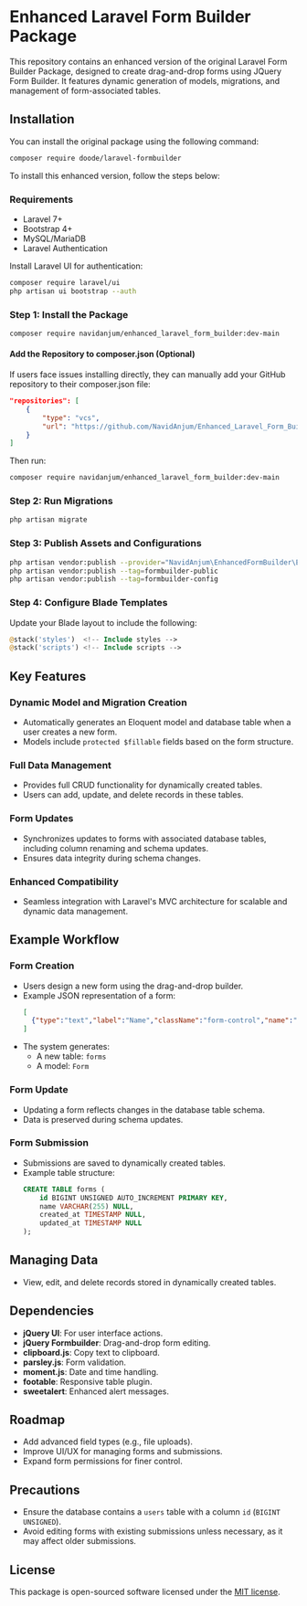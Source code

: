 # Enhanced Laravel Form Builder Package

This repository contains an enhanced version of the original Laravel Form Builder Package, designed to create drag-and-drop forms using JQuery Form Builder. It features dynamic generation of models, migrations, and management of form-associated tables.

## Installation

You can install the original package using the following command:
```bash
composer require doode/laravel-formbuilder
```
To install this enhanced version, follow the steps below:

### Requirements
- Laravel 7+
- Bootstrap 4+
- MySQL/MariaDB
- Laravel Authentication

Install Laravel UI for authentication:
```bash
composer require laravel/ui
php artisan ui bootstrap --auth
```

### Step 1: Install the Package
```bash
composer require navidanjum/enhanced_laravel_form_builder:dev-main
```

#### Add the Repository to composer.json (Optional)
If users face issues installing directly, they can manually add your GitHub repository to their composer.json file:

```json
"repositories": [
    {
        "type": "vcs",
        "url": "https://github.com/NavidAnjum/Enhanced_Laravel_Form_Builder.git"
    }
]
```
Then run:
```bash
composer require navidanjum/enhanced_laravel_form_builder:dev-main
```

### Step 2: Run Migrations
```bash
php artisan migrate
```

### Step 3: Publish Assets and Configurations
```bash
php artisan vendor:publish --provider="NavidAnjum\EnhancedFormBuilder\EnhancedFormBuilderServiceProvider" --tag=formbuilder-views
php artisan vendor:publish --tag=formbuilder-public
php artisan vendor:publish --tag=formbuilder-config
```

### Step 4: Configure Blade Templates
Update your Blade layout to include the following:
```php
@stack('styles')  <!-- Include styles -->
@stack('scripts') <!-- Include scripts -->
```

## Key Features

### Dynamic Model and Migration Creation
- Automatically generates an Eloquent model and database table when a user creates a new form.
- Models include `protected $fillable` fields based on the form structure.

### Full Data Management
- Provides full CRUD functionality for dynamically created tables.
- Users can add, update, and delete records in these tables.

### Form Updates
- Synchronizes updates to forms with associated database tables, including column renaming and schema updates.
- Ensures data integrity during schema changes.

### Enhanced Compatibility
- Seamless integration with Laravel's MVC architecture for scalable and dynamic data management.

## Example Workflow

### Form Creation
- Users design a new form using the drag-and-drop builder.
- Example JSON representation of a form:
  ```json
  [
    {"type":"text","label":"Name","className":"form-control","name":"name"}
  ]
  ```
- The system generates:
  - A new table: `forms`
  - A model: `Form`

### Form Update
- Updating a form reflects changes in the database table schema.
- Data is preserved during schema updates.

### Form Submission
- Submissions are saved to dynamically created tables.
- Example table structure:
  ```sql
  CREATE TABLE forms (
      id BIGINT UNSIGNED AUTO_INCREMENT PRIMARY KEY,
      name VARCHAR(255) NULL,
      created_at TIMESTAMP NULL,
      updated_at TIMESTAMP NULL
  );
  ```

## Managing Data
- View, edit, and delete records stored in dynamically created tables.

## Dependencies
- **jQuery UI**: For user interface actions.
- **jQuery Formbuilder**: Drag-and-drop form editing.
- **clipboard.js**: Copy text to clipboard.
- **parsley.js**: Form validation.
- **moment.js**: Date and time handling.
- **footable**: Responsive table plugin.
- **sweetalert**: Enhanced alert messages.

## Roadmap
- Add advanced field types (e.g., file uploads).
- Improve UI/UX for managing forms and submissions.
- Expand form permissions for finer control.

## Precautions
- Ensure the database contains a `users` table with a column `id` (`BIGINT UNSIGNED`).
- Avoid editing forms with existing submissions unless necessary, as it may affect older submissions.

## License
This package is open-sourced software licensed under the [MIT license](LICENSE).
